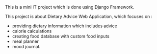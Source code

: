 This is a mini IT project which is done using Django Framework.

This project is about Dietary Advice Web Application, which focuses on :
- providing dietary information which includes advice
- calorie calculations 
- creating food database with custom food inputs
- meal planner
- mood journal.
